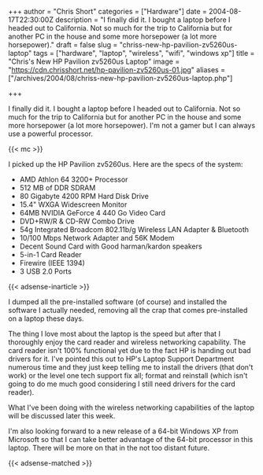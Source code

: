 +++
author = "Chris Short"
categories = ["Hardware"]
date = 2004-08-17T22:30:00Z
description = "I finally did it. I bought a laptop before I headed out to California. Not so much for the trip to California but for another PC in the house and some more horsepower (a lot more horsepower)."
draft = false
slug = "chriss-new-hp-pavilion-zv5260us-laptop"
tags = ["hardware", "laptop", "wireless", "wifi", "windows xp"]
title = "Chris's New HP Pavilion zv5260us Laptop"
image = "https://cdn.chrisshort.net/hp-pavilion-zv5260us-01.jpg"
aliases = ["/archives/2004/08/chriss-new-hp-pavilion-zv5260us-laptop.php"]

+++

I finally did it. I bought a laptop before I headed out to California. Not so much for the trip to California but for another PC in the house and some more horsepower (a lot more horsepower). I'm not a gamer but I can always use a powerful processor.

{{< mc >}}

I picked up the HP Pavilion zv5260us. Here are the specs of the system:

* AMD Athlon 64 3200+ Processor
* 512 MB of DDR SDRAM
* 80 Gigabyte 4200 RPM Hard Disk Drive
* 15.4" WXGA Widescreen Monitor
* 64MB NVIDIA GeForce 4 440 Go Video Card
* DVD+RW/R & CD-RW Combo Drive
* 54g Integrated Broadcom 802.11b/g Wireless LAN Adapter & Bluetooth
* 10/100 Mbps Network Adapter and 56K Modem
* Decent Sound Card with Good harman/kardon speakers
* 5-in-1 Card Reader
* Firewire (IEEE 1394)
* 3 USB 2.0 Ports

{{< adsense-inarticle >}}

I dumped all the pre-installed software (of course) and installed the software I actually needed, removing all the crap that comes pre-installed on a laptop these days.

The thing I love most about the laptop is the speed but after that I thoroughly enjoy the card reader and wireless networking capability. The card reader isn't 100% functional yet due to the fact HP is handing out bad drivers for it. I've pointed this out to HP's Laptop Support Department numerous time and they just keep telling me to install the drivers (that don't work) or the level one tech support fix all; format and reinstall (which isn't going to do me much good considering I still need drivers for the card reader).

What I've been doing with the wireless networking capabilities of the laptop will be discussed later this week.

I'm also looking forward to a new release of a 64-bit Windows XP from Microsoft so that I can take better advantage of the 64-bit processor in this laptop. There will be more on that in the not too distant future.

{{< adsense-matched >}}